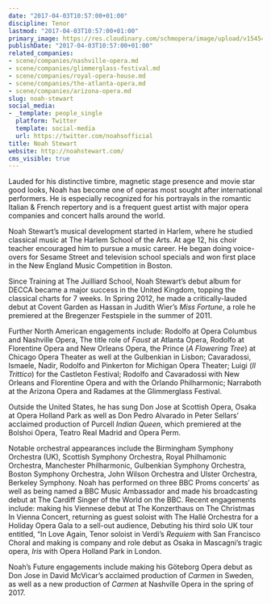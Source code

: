 ```yaml
---
date: "2017-04-03T10:57:00+01:00"
discipline: Tenor
lastmod: "2017-04-03T10:57:00+01:00"
primary_image: https://res.cloudinary.com/schmopera/image/upload/v1545409169/media/webhook-uploads/1491213275798/2017-04-03---Noah-Stewart.jpg.jpg
publishDate: "2017-04-03T10:57:00+01:00"
related_companies:
- scene/companies/nashville-opera.md
- scene/companies/glimmerglass-festival.md
- scene/companies/royal-opera-house.md
- scene/companies/the-atlanta-opera.md
- scene/companies/arizona-opera.md
slug: noah-stewart
social_media:
- _template: people_single
  platform: Twitter
  template: social-media
  url: https://twitter.com/noahsofficial
title: Noah Stewart
website: http://noahstewart.com/
cms_visible: true
---
```


Lauded for his distinctive timbre, magnetic stage presence and movie star good looks, Noah has become one of operas most sought after international performers. He is especially recognized for his portrayals in the romantic Italian & French repertory and is a frequent guest artist with major opera companies and concert halls around the world.

Noah Stewart’s musical development started in Harlem, where he studied classical music at The Harlem School of the Arts. At age 12, his choir teacher encouraged him to pursue a music career.  He began doing voice-overs for Sesame Street and television school specials and won first place in the New England Music Competition in Boston.

Since Training at The Juilliard School, Noah Stewart’s debut album for DECCA became a major success in the United Kingdom, topping the classical charts for 7 weeks.  In Spring 2012, he made a critically-lauded debut at Covent Garden as Hassan in Judith Wier’s *Miss Fortune*, a role he premiered at the Bregenzer Festspiele in the summer of 2011.

Further North American engagements include: Rodolfo at Opera Columbus and Nashville Opera, The title role of *Faust* at Atlanta Opera, Rodolfo at Florentine Opera and New Orleans Opera, the Prince (*A Flowering Tree*) at Chicago Opera Theater as well at the Gulbenkian in Lisbon; Cavaradossi, Ismaele, Nadir, Rodolfo and Pinkerton for Michigan Opera Theater; Luigi (*Il Trittico*) for the Castleton Festival; Rodolfo and Cavaradossi with New Orleans and Florentine Opera and with the Orlando Philharmonic; Narraboth at the Arizona Opera and Radames at the Glimmerglass Festival.

Outside the United States, he has sung Don Jose at Scottish Opera, Osaka at Opera Holland Park as well as Don Pedro Alvarado in Peter Sellars’ acclaimed production of Purcell *Indian Queen*, which premiered at the Bolshoi Opera, Teatro Real Madrid and Opera Perm.

Notable orchestral appearances include the Birmingham Symphony Orchestra (UK), Scottish Symphony Orchestra, Royal Philhamonic Orchestra, Manchester Philharmonic, Gulbenkian Symphony Orchestra, Boston Symphony Orchestra, John Wilson Orchestra and Ulster Orchestra, Berkeley Symphony. Noah has performed on three BBC Proms concerts’ as well as being named a BBC Music Ambassador and made his broadcasting debut at The Cardiff Singer of the World on the BBC.
Recent engagements include: making his Viennese debut at The Konzerthaus on The Christmas In Vienna Concert, returning as guest soloist with The Hallé Orchestra for a Holiday Opera Gala to a sell-out audience, Debuting his third solo UK tour entitled, “In Love Again, Tenor soloist in Verdi’s *Requiem* with San Francisco Choral and making is company and role debut as Osaka in Mascagni’s tragic opera, *Iris* with Opera Holland Park in London.

Noah’s Future engagements include making his Göteborg Opera debut as Don Jose in David McVicar’s acclaimed production of *Carmen* in Sweden, as well as a new production of *Carmen* at Nashville Opera in the spring of 2017.
